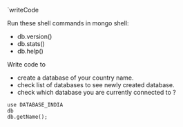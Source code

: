 `writeCode

Run these shell commands in mongo shell:

- db.version()
- db.stats()
- db.help()

Write code to

- create a database of your country name.
- check list of databases to see newly created database.
- check which database you are currently connected to ?

```
use DATABASE_INDIA
db
db.getName();
```